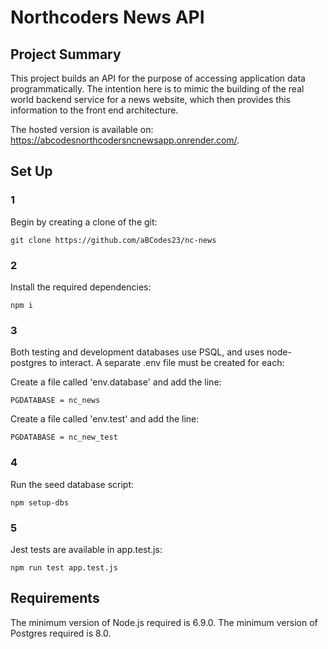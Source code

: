 # Northcoders News API

## Project Summary

This project builds an API for the purpose of accessing application data programmatically. The intention here is to mimic the building of the real world backend service for a news website, which then provides this information to the front end architecture.

The hosted version is available on: https://abcodesnorthcodersncnewsapp.onrender.com/.

## Set Up

### 1

Begin by creating a clone of the git:

```git clone https://github.com/aBCodes23/nc-news ```

### 2

Install the required dependencies:

```npm i```

### 3

Both testing and development databases use PSQL, and uses node-postgres to interact. A separate .env file must be created for each:

Create a file called 'env.database' and add the line:

```PGDATABASE = nc_news```

Create a file called 'env.test' and add the line:

```PGDATABASE = nc_new_test```

### 4

Run the seed database script:

```npm setup-dbs```
### 5

Jest tests are available in app.test.js:

```npm run test app.test.js```

## Requirements
The minimum version of Node.js required is 6.9.0.
The minimum version of Postgres required is 8.0.